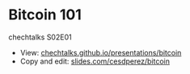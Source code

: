 # Bitcoin 101

chechtalks S02E01

- View: [chechtalks.github.io/presentations/bitcoin](https://chechtalks.github.io/presentations/bitcoin)
- Copy and edit: [slides.com/cesdperez/bitcoin](https://slides.com/cesdperez/bitcoin)
